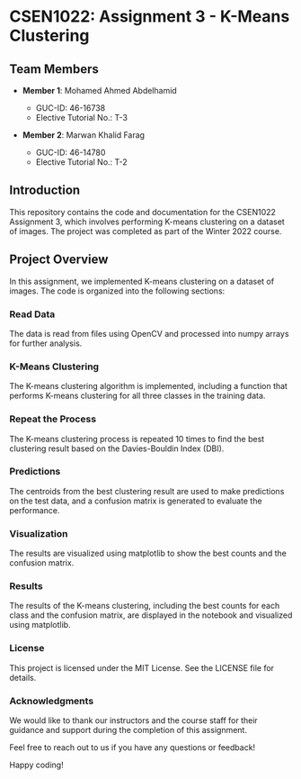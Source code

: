 # CSEN1022: Assignment 3 - K-Means Clustering

## Team Members

- **Member 1**: Mohamed Ahmed Abdelhamid
  - GUC-ID: 46-16738
  - Elective Tutorial No.: T-3

- **Member 2**: Marwan Khalid Farag
  - GUC-ID: 46-14780
  - Elective Tutorial No.: T-2

## Introduction

This repository contains the code and documentation for the CSEN1022 Assignment 3, which involves performing K-means clustering on a dataset of images. The project was completed as part of the Winter 2022 course.

## Project Overview

In this assignment, we implemented K-means clustering on a dataset of images. The code is organized into the following sections:

### Read Data

The data is read from files using OpenCV and processed into numpy arrays for further analysis.

### K-Means Clustering

The K-means clustering algorithm is implemented, including a function that performs K-means clustering for all three classes in the training data.

### Repeat the Process

The K-means clustering process is repeated 10 times to find the best clustering result based on the Davies-Bouldin Index (DBI).

### Predictions

The centroids from the best clustering result are used to make predictions on the test data, and a confusion matrix is generated to evaluate the performance.

### Visualization

The results are visualized using matplotlib to show the best counts and the confusion matrix.


### Results
The results of the K-means clustering, including the best counts for each class and the confusion matrix, are displayed in the notebook and visualized using matplotlib.

### License
This project is licensed under the MIT License. See the LICENSE file for details.

### Acknowledgments
We would like to thank our instructors and the course staff for their guidance and support during the completion of this assignment.

Feel free to reach out to us if you have any questions or feedback!

Happy coding!
